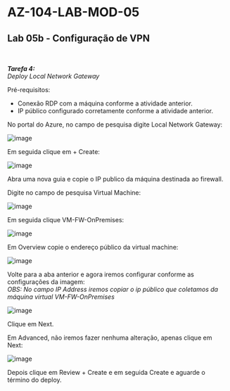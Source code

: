 # AZ-104-LAB-MOD-05

 <h2>Lab 05b - Configuração de VPN</h2> <br>

 ***Tarefa 4:***  <br>
    *Deploy Local Network Gateway*

Pré-requisitos: 
- Conexão RDP com a máquina conforme a atividade anterior. 
- IP público configurado corretamente conforme a atividade anterior. 

No portal do Azure, no campo de pesquisa digite Local Network Gateway: 

![image](https://user-images.githubusercontent.com/107069287/192557085-2523e730-33ed-4dde-b248-f72cbfd321d2.png)

Em seguida clique em + Create: 

![image](https://user-images.githubusercontent.com/107069287/192557347-91f03323-ec55-45ac-844f-6e534d390602.png)

Abra uma nova guia e copie o IP publico da máquina destinada ao firewall. 

Digite no campo de pesquisa Virtual Machine: 

![image](https://user-images.githubusercontent.com/107069287/192558363-2338c8ca-35b3-4404-9ebd-a56c65cb6645.png)

Em seguida clique VM-FW-OnPremises: 

![image](https://user-images.githubusercontent.com/107069287/192558480-41055951-9879-4cb4-abd4-3631918dbab5.png)

Em Overview copie o endereço público da virtual machine: 

![image](https://user-images.githubusercontent.com/107069287/192558789-65fbd389-886a-4b5e-b075-77dc413436a0.png)

Volte para a aba anterior e agora iremos configurar conforme as configurações da imagem: <br> 
*OBS: No campo IP Address iremos copiar o ip público que coletamos da máquina virtual VM-FW-OnPremises*

 ![image](https://user-images.githubusercontent.com/107069287/192559775-f6a1c636-cb9c-45b3-8196-764020c102d8.png)

Clique em Next. 

Em Advanced, não iremos fazer nenhuma alteração, apenas clique em Next: 

![image](https://user-images.githubusercontent.com/107069287/192560068-1513ed3a-1aee-4aed-8414-a02b660860fc.png)

Depois clique em Review + Create e em seguida Create e aguarde o término do deploy. 

